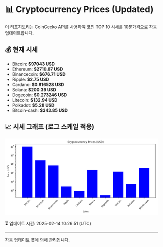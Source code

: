 
# 📊 Cryptocurrency Prices (Updated)

이 리포지토리는 CoinGecko API를 사용하여 코인 TOP 10 시세를 10분가격으로 자동 업데이트합니다.

## 💰 현재 시세
- Bitcoin: **$97043 USD**
- Ethereum: **$2710.87 USD**
- Binancecoin: **$676.71 USD**
- Ripple: **$2.75 USD**
- Cardano: **$0.816528 USD**
- Solana: **$200.39 USD**
- Dogecoin: **$0.273246 USD**
- Litecoin: **$132.94 USD**
- Polkadot: **$5.28 USD**
- Bitcoin-cash: **$343.85 USD**

## 📈 시세 그래프 (로그 스케일 적용)
![Crypto Prices](crypto_prices.png)

⏳ 업데이트 시간: 2025-02-14 10:26:51 (UTC)

---
자동 업데이트 봇에 의해 관리됩니다.
